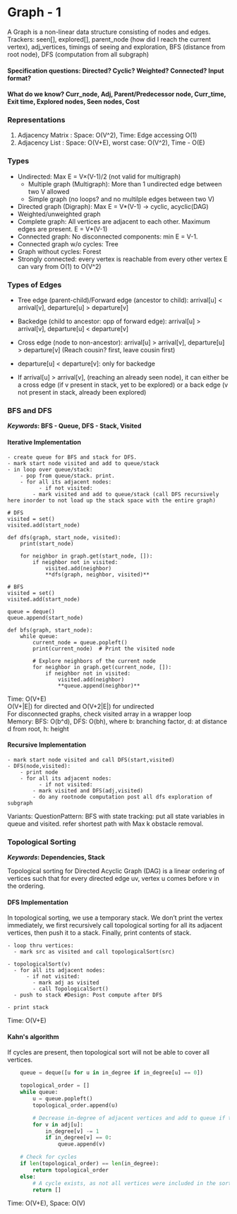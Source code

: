 # Graph - 1 
A Graph is a non-linear data structure consisting of nodes and edges. \
Trackers: seen[], explored[], parent_node (how did I reach the current vertex), adj_vertices, timings of seeing and exploration, BFS (distance from root node), DFS (computation from all subgraph)

#### Specification questions: Directed? Cyclic? Weighted? Connected? Input format?
#### What do we know? Curr_node, Adj, Parent/Predecessor node, Curr_time, Exit time, Explored nodes, Seen nodes, Cost

### Representations
1. Adjacency Matrix : Space: O(V^2), Time: Edge accessing O(1)
2. Adjacency List   : Space: O(V+E), worst case: O(V^2), Time - O(E)

### Types
* Undirected: Max E = V×(V-1)/2 (not valid for multigraph)
	* Multiple graph (Multigraph): More than 1 undirected edge between two V allowed
	* Simple graph (no loops? and no multilple edges between two V)
* Directed graph (Digraph): Max E = V*(V-1) -> cyclic, acyclic(DAG)
* Weighted/unweighted graph
* Complete graph: All vertices are adjacent to each other. Maximum edges are present. E = V*(V-1)
* Connected graph: No disconnected components: min E = V-1.
* Connected graph w/o cycles: Tree
* Graph without cycles: Forest
* Strongly connected: every vertex is reachable from every other vertex
E can vary from O(1) to O(V^2)

### Types of Edges
* Tree edge (parent-child)/Forward edge (ancestor to child): arrival[u] < arrival[v], departure[u] > departure[v]
* Backedge (child to ancestor: opp of forward edge): arrival[u] > arrival[v], departure[u] < departure[v]
* Cross edge (node to non-ancestor): arrival[u] > arrival[v], departure[u] > departure[v] (Reach cousin? first, leave cousin first)

* departure[u] < departure[v]: only for backedge
* If arrival[u] > arrival[v], (reaching an already seen node), it can either be a cross edge (if v present in stack, yet to be explored) or a back edge (v not present in stack, already been explored)

### BFS and DFS
**_Keywords_: BFS - Queue, DFS - Stack, Visited**

#### Iterative Implementation
```
- create queue for BFS and stack for DFS.
- mark start node visited and add to queue/stack
- in loop over queue/stack:
	- pop from queue/stack. print. 
	- for all its adjacent nodes:
          - if not visited:
	    - mark visited and add to queue/stack (call DFS recursively here inorder to not load up the stack space with the entire graph)
```

```
# DFS
visited = set()
visited.add(start_node)

def dfs(graph, start_node, visited):
    print(start_node) 

    for neighbor in graph.get(start_node, []):
        if neighbor not in visited:
            visited.add(neighbor)
            **dfs(graph, neighbor, visited)**

# BFS
visited = set()
visited.add(start_node)

queue = deque()
queue.append(start_node)

def bfs(graph, start_node):
    while queue:
        current_node = queue.popleft()
        print(current_node)  # Print the visited node

        # Explore neighbors of the current node
        for neighbor in graph.get(current_node, []):
            if neighbor not in visited:
                visited.add(neighbor)
                **queue.append(neighbor)**
```
Time: O(V+E)  
O(V+|E|) for directed and O(V+2|E|) for undirected  
For disconnected graphs, check visited array in a wrapper loop  
Memory: BFS: O(b^d), DFS: O(bh), where b: branching factor, d: at distance d from root, h: height

#### Recursive Implementation
```
- mark start node visited and call DFS(start,visited)
- DFS(node,visited):
	- print node
	- for all its adjacent nodes:
          - if not visited:
	    - mark visited and DFS(adj,visited)
        - do any rootnode computation post all dfs exploration of subgraph
```
Variants:
QuestionPattern: BFS with state tracking: put all state variables in queue and visited. refer shortest path with Max k obstacle removal.


### Topological Sorting

**_Keywords_: Dependencies, Stack**

Topological sorting for Directed Acyclic Graph (DAG) is a linear ordering of vertices such that for every directed edge uv, vertex u comes before v in the ordering.
#### DFS Implementation
In topological sorting, we use a temporary stack. We don’t print the vertex immediately, we first recursively call topological sorting for all its adjacent vertices, then push it to a stack. Finally, print contents of stack.			
```
- loop thru vertices:
  - mark src as visited and call topologicalSort(src)
  
- topologicalSort(v)
  - for all its adjacent nodes:
      - if not visited:
        - mark adj as visited
	    - call TopologicalSort()
  - push to stack #Design: Post compute after DFS
  
- print stack
```
Time: O(V+E)

#### Kahn's algorithm
If cycles are present, then topological sort will not be able to cover all vertices.
```python
    queue = deque([u for u in in_degree if in_degree[u] == 0])

    topological_order = []
    while queue:
        u = queue.popleft()
        topological_order.append(u)

        # Decrease in-degree of adjacent vertices and add to queue if their in-degree becomes 0
        for v in adj[u]:
            in_degree[v] -= 1
            if in_degree[v] == 0:
                queue.append(v)

    # Check for cycles
    if len(topological_order) == len(in_degree):
        return topological_order
    else:
        # A cycle exists, as not all vertices were included in the sort
        return []
```
Time: O(V+E), Space: O(V)


